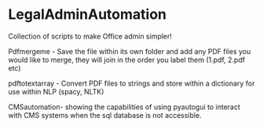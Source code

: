 # LegalAdminAutomation
Collection of scripts to make Office admin simpler!

Pdfmergeme - Save the file within its own folder and add any PDF files you would like to merge, they will join in the order you label them (1.pdf, 2.pdf etc)

pdftotextarray - Convert PDF files to strings and store within a dictionary for use within NLP (spacy, NLTK)

CMSautomation- showing the capabilities of using pyautogui to interact with CMS systems when the sql database is not accessible.
